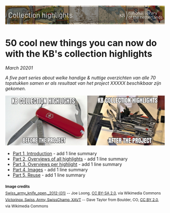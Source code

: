 ![Banner](../images/banners/KBTopstukkenBannerWikimedia_EN.jpg)

# 50 cool new things you can now do with the KB's collection highlights
*March 20201*

*A five part series about welke handige & nuttige overzichten van alle 70 topstukken samen er als resultaat van het project XXXXX beschikbaar zijn gekomen.*

<a href="Part%201%2C%20Introduction.html"><img src="images/KBtopstukkenMemeEN.jpg"/></a>

- [Part 1, Introduction](Part%201%2C%20Introduction.html) - add 1 line summary
- [Part 2, Overviews of all highlights](Part%202%2C%20Overviews%20of%20all%20highlights.html) - add 1 line summary
- [Part 3, Overviews per highlight](Part%203%2C%20Overviews%20per%20highlight.html) - add 1 line summary
- [Part 4, Images](Part%204%2C%20Images.html) - add 1 line summary
- [Part 5, Reuse](Part%205%2C%20Reuse.html) - add 1 line summary


<sub><b>Image credits</b></sub><br/>
<sub>[Swiss_army_knife_open,_2012-(01)](https://commons.wikimedia.org/wiki/File:Swiss_army_knife_open,_2012-(01).jpg) -- Joe Loong, [CC BY-SA 2.0](https://creativecommons.org/licenses/by-sa/2.0), via Wikimedia Commons</sub><br/>
<sub>[Victorinox_Swiss_Army_SwissChamp_XAVT](https://commons.wikimedia.org/wiki/File:Victorinox_Swiss_Army_SwissChamp_XAVT.jpg) -- Dave Taylor from Boulder, CO, [CC BY 2.0](https://creativecommons.org/licenses/by/2.0>), via Wikimedia Commons</sub>

